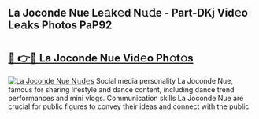 ## La Joconde Nue Le𝚊k𝚎d N𝚞𝚍e - Part-DKj Vid𝚎o Le𝚊ks Photos PaP92

# <h2><a href="http://fba723.evod.top/?m=La+Joconde+Nue">🔗 👉🔴 La Joconde Nue Vid𝚎o Ph𝚘t𝚘s</a></h2>

[![La Joconde Nue N𝚞d𝚎s](https://i.imgur.com/8V9OHl7.gif)](http://fba723.evod.top/?m=La+Joconde+Nue)
Social media personality La Joconde Nue, famous for sharing lifestyle and dance content, including dance trend performances and mini vlogs. Communication skills La Joconde Nue are crucial for public figures to convey their ideas and connect with the public. 
